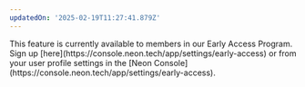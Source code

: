 ```yaml
---
updatedOn: '2025-02-19T11:27:41.879Z'
---
```


<Admonition type="coming-soon" title="Feature coming soon">
This feature is currently available to members in our Early Access Program. Sign up [here](https://console.neon.tech/app/settings/early-access) or from your user profile settings in the [Neon Console](https://console.neon.tech/app/settings/early-access).
</Admonition>
